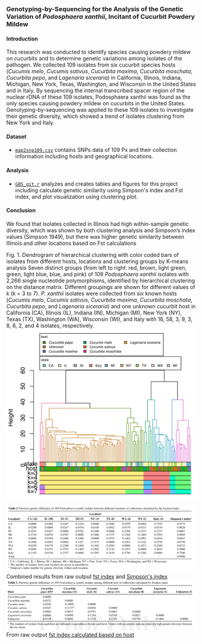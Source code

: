 ### Genotyping-by-Sequencing for the Analysis of the Genetic Variation of *Podosphaera xanthii*, Incitant of Cucurbit Powdery Mildew 

#### Introduction
This research was conducted to identify species causing powdery mildew on cucurbits and to determine genetic variations among isolates of the pathogen. We collected 109 isolates from six cucurbit species hosts (*Cucumis melo*, *Cucumis sativus*, *Cucurbita maxima*, *Cucurbita moschata*, *Cucurbita pepo*, and *Lagenaria siceraria*) in California, Illinois, Indiana, Michigan, New York, Texas, Washington, and Wisconsin in the United States and in Italy. By sequencing the internal transcribed spacer region of the nuclear rDNA of these 109 isolates, Podosphaera xanthii was found as the only species causing powdery mildew on cucurbits in the United States. Genotyping-by-sequencing was applied to these 109 isolates to investigate their genetic diversity, which showed a trend of isolates clustering from New York and Italy. 

#### Dataset
- [`map2snp109.csv`](/map2snp109.csv) contains SNPs data of 109 Px and their collection information including hosts and geographical locations. 

#### Analysis
- [`GBS_git.r`](/GBS_git.r) analyzes and creates tables and figures for this project including calculate genetic similarity using Simpson's index and Fst index, and plot visualization using clustering plot. 


#### Conclusion
We found that isolates collected in Illinois had high within-sample genetic diversity, which was shown by both clustering analysis and Simpson’s index values (Simpson 1949), but there was higher genetic similarity between Illinois and other locations based on Fst calculations

Fig. 1. Dendrogram of hierarchical clustering with color coded bars of isolates from different hosts, locations and clustering groups by K-means analysis
 Seven distinct groups (from left to right: red, brown, light green, green, light blue, blue, and pink) of 109 *Podosphaera xanthii* isolates with 2,266 single nucleotide polymorphisms, identified by hierarchical clustering on the distance matrix. Different groupings are shown for different values of k (k = 3 to 7). *P. xanthii* isolates were collected from six known hosts (*Cucumis melo*, *Cucumis sativus*, *Cucurbita maxima*, *Cucurbita moschata*, *Cucurbita pepo*, and *Lagenaria siceraria*) and one unknown cucurbit host in California (CA), Illinois (IL), Indiana (IN), Michigan (MI), New York (NY), Texas (TX), Washington (WA), Wisconsin (WI), and Italy with 16, 58, 3, 9, 3, 8, 6, 2, and 4 isolates, respectively.
  ![GitHub Logo](/results/dend.png)

![Table 2.](/results/table2.png)<br>
Combined results from raw output [fst index](/results/loc_fst.csv) and [Simpson's index](/results/px_diversity.csv) <br>
![Table 3.](/results/table3.png)<br>
From raw output [fst index calculated based on host](/results/host_fst.csv)<br>
